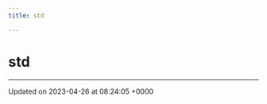 ```yaml
---
title: std

---
```


# std








-------------------------------

Updated on 2023-04-26 at 08:24:05 +0000